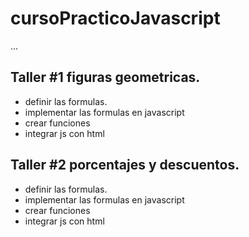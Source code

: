 # cursoPracticoJavascript

...

## Taller #1 figuras geometricas.

- definir las formulas.
- implementar las formulas en javascript
- crear funciones
- integrar js con html


## Taller #2 porcentajes y descuentos.

- definir las formulas.
- implementar las formulas en javascript
- crear funciones
- integrar js con html